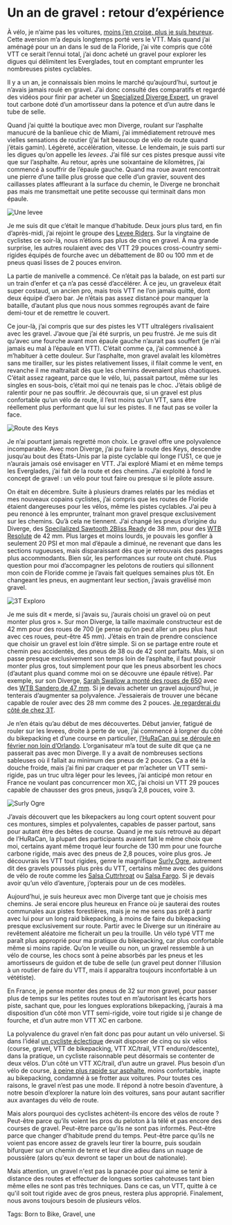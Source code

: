 # Un an de gravel : retour d’expérience

À vélo, je n’aime pas les voitures, [moins j’en croise, plus je suis heureux](https://tcrouzet.com/2019/03/18/ma-velosophie-et-ses-consequences-pratiques/). Cette aversion m’a depuis longtemps porté vers le VTT. Mais quand j’ai aménagé pour un an dans le sud de la Floride, j’ai vite compris que côté VTT ce serait l’ennui total, j’ai donc acheté un gravel pour explorer les digues qui délimitent les Everglades, tout en comptant emprunter les nombreuses pistes cyclables.

Il y a un an, je connaissais bien moins le marché qu’aujourd’hui, surtout je n’avais jamais roulé en gravel. J’ai donc consulté des comparatifs et regardé des vidéos pour finir par acheter un [Specialized Diverge Expert](https://www.specialized.com/us/en/mens-diverge-expert-x1/p/154313?color=227301-154313), un gravel tout carbone doté d’un amortisseur dans la potence et d’un autre dans le tube de selle.

Quand j’ai quitté la boutique avec mon Diverge, roulant sur l’asphalte manucuré de la banlieue chic de Miami, j’ai immédiatement retrouvé mes vielles sensations de routier (j’ai fait beaucoup de vélo de route quand j’étais gamin). Légèreté, accélération, vitesse. Le lendemain, je suis parti sur les digues qu’on appelle les *levees*. J’ai filé sur ces pistes presque aussi vite que sur l’asphalte. Au retour, après une soixantaine de kilomètres, j’ai commencé à souffrir de l’épaule gauche. Quand ma roue avant rencontrait une pierre d’une taille plus grosse que celle d’un gravier, souvent des caillasses plates affleurant à la surface du chemin, le Diverge ne bronchait pas mais me transmettait une petite secousse qui terminait dans mon épaule.

![Une levee](https://tcrouzet.com/images_tc/2019/05/IMG_4109-600x450.jpg)

Je me suis dit que c’était le manque d’habitude. Deux jours plus tard, en fin d’après-midi, j’ai rejoint le groupe des [Levee Riders](https://www.facebook.com/groups/520743391417034/). Sur la vingtaine de cyclistes ce soir-là, nous n’étions pas plus de cinq en gravel. À ma grande surprise, les autres roulaient avec des VTT 29 pouces cross-country semi-rigides équipés de fourche avec un débattement de 80 ou 100 mm et de pneus quasi lisses de 2 pouces environ.

La partie de manivelle a commencé. Ce n’était pas la balade, on est parti sur un train d’enfer et ça n’a pas cessé d’accélérer. À ce jeu, un graveleux était super costaud, un ancien pro, mais trois VTT ne l’on jamais quitté, dont deux équipé d’aero bar. Je n’étais pas assez distancé pour manquer la bataille, d’autant plus que nous nous sommes regroupés avant de faire demi-tour et de remettre le couvert.

Ce jour-là, j’ai compris que sur des pistes les VTT ultralégers rivalisaient avec les gravel. J’avoue que j’ai été surpris, un peu frustré. Je me suis dit qu’avec une fourche avant mon épaule gauche n’aurait pas souffert (je n’ai jamais eu mal à l’épaule en VTT). C’était comme ça, j’ai commencé à m’habituer à cette douleur. Sur l’asphalte, mon gravel avalait les kilomètres sans me tirailler, sur les pistes relativement lisses, il filait comme le vent, en revanche il me maltraitait dès que les chemins devenaient plus chaotiques. C’était assez rageant, parce que le vélo, lui, passait partout, même sur les singles en sous-bois, c’était moi qui ne tenais pas le choc. J’étais obligé de ralentir pour ne pas souffrir. Je découvrais que, si un gravel est plus confortable qu’un vélo de route, il l’est moins qu’un VTT, sans être réellement plus performant que lui sur les pistes. Il ne faut pas se voiler la face.

![Route des Keys](https://tcrouzet.com/images_tc/2019/05/keys-600x287.jpg)

Je n’ai pourtant jamais regretté mon choix. Le gravel offre une polyvalence incomparable. Avec mon Diverge, j’ai pu faire la route des Keys, descendre jusqu’au bout des États-Unis par la piste cyclable qui longe l’US1, ce que je n’aurais jamais osé envisager en VTT. J’ai exploré Miami et en même temps les Everglades, j’ai fait de la route et des chemins. J’ai exploité à fond le concept de gravel : un vélo pour tout faire ou presque si le pilote assure.

On était en décembre. Suite à plusieurs drames relatés par les médias et mes nouveaux copains cyclistes, j’ai compris que les routes de Floride étaient dangereuses pour les vélos, même les pistes cyclables. J’ai peu à peu renoncé à les emprunter, traînant mon gravel presque exclusivement sur les chemins. Qu’à cela ne tiennent. J’ai changé les pneus d’origine du Diverge, des [Specilalized Sawtooth 2Bliss Ready](https://www.specialized.com/CA/en/sawtooth-2bliss-ready/p/155300?color=228364-155300&gclid=CjwKCAjw2cTmBRAVEiwA8YMgzf_6dwz_VVXWrMzylHVsEY3gipIER4obHXEV_wpXakAF9VEgfdyNHhoC8D4QAvD_BwE) de 38 mm, pour des [WTB Resolute](https://www.wtb.com/products/resolute) de 42 mm. Plus larges et moins lourds, je pouvais les gonfler à seulement 20 PSI et mon mal d’épaule a diminué, ne revenant que dans les sections rugueuses, mais disparaissant dès que je retrouvais des passages plus accommodants. Bien sûr, les performances sur route ont chuté. Plus question pour moi d’accompagner les pelotons de routiers qui sillonnent mon coin de Floride comme je l’avais fait quelques semaines plus tôt. En changeant les pneus, en augmentant leur section, j’avais gravélisé mon gravel.

![3T Exploro](https://tcrouzet.com/images_tc/2019/05/exploro-600x338.jpg)

Je me suis dit « merde, si j’avais su, j’aurais choisi un gravel où on peut monter plus gros ». Sur mon Diverge, la taille maximale constructeur est de 42 mm pour des roues de 700 (je pense qu’on peut aller un peu plus haut avec ces roues, peut-être 45 mm). J’étais en train de prendre conscience que choisir un gravel est loin d’être simple. Si on se partage entre route et chemin peu accidentés, des pneus de 38 ou de 42 sont parfaits. Mais, si on passe presque exclusivement son temps loin de l’asphalte, il faut pouvoir monter plus gros, tout simplement pour que les pneus absorbent les chocs (d’autant plus quand comme moi on se découvre une épaule rétive). Par exemple, sur son Diverge, [Sarah Swallow a monté des roues de 650](https://theradavist.com/2019/04/sarah-swallows-s-works-diverge-has-been-pushed-to-the-verge/#1) avec des [WTB Sandero de 47 mm](https://www.wtb.com/products/sendero). Si je devais acheter un gravel aujourd’hui, je tenterais d’augmenter sa polyvalence. J’essaierais de trouver une bécane capable de rouler avec des 28 mm comme des 2 pouces. [Je regarderai du côté de chez 3T](https://www.3t.bike/en/products/bikes/new-exploro-flatmount-565.html).

Je n’en étais qu’au début de mes découvertes. Début janvier, fatigué de rouler sur les levees, droite à perte de vue, j’ai commencé à lorgner du côté du bikepacking et d’une course en particulier, [l’HuRaCan qui se déroule en février non loin d’Orlando](https://tcrouzet.com/2019/02/08/satori-a-lake-lindsay/). L’organisateur m’a tout de suite dit que ça ne passerait pas avec mon Diverge. Il y a avait de nombreuses sections sableuses où il fallait au minimum des pneus de 2 pouces. Ça a été la douche froide, mais j’ai fini par craquer et par m’acheter un VTT semi-rigide, pas un truc ultra léger pour les levees, j’ai anticipé mon retour en France ne voulant pas concurrencer mon XC, j’ai choisi un VTT 29 pouces capable de chausser des gros pneus, jusqu’à 2,8 pouces, voire 3.

![Surly Ogre](https://tcrouzet.com/images_tc/2019/05/surly-600x405.jpg)

J’avais découvert que les bikepackers au long court optent souvent pour ces montures, simples et polyvalentes, capables de passer partout, sans pour autant être des bêtes de course. Quand je me suis retrouvé au départ de l’HuRaCan, la plupart des participants avaient fait le même choix que moi, certains ayant même troqué leur fourche de 130 mm pour une fourche carbone rigide, mais avec des pneus de 2,8 pouces, voire plus gros. Je découvrais les VTT tout rigides, genre le magnifique [Surly Ogre](https://surlybikes.com/bikes/ogre), autrement dit des gravels poussés plus près du VTT, certains même avec des guidons de vélo de route comme les [Salsa Cuttrhroat](https://salsacycles.com/bikes/cutthroat/2019_cutthroat_force_1) ou [Salsa Fargo](https://salsacycles.com/bikes/fargo/2019_fargo_apex_1). Si je devais avoir qu’un vélo d’aventure, j’opterais pour un de ces modèles.

Aujourd’hui, je suis heureux avec mon Diverge tant que je choisis mes chemins. Je serai encore plus heureux en France où je sauterai des routes communales aux pistes forestières, mais je ne me sens pas prêt à partir avec lui pour un long raid bikepacking, à moins de faire du bikepacking presque exclusivement sur route. Partir avec le Diverge sur un itinéraire au revêtement aléatoire me ficherait un peu la trouille. Un vélo typé VTT me paraît plus approprié pour ma pratique du bikepacking, car plus confortable même si moins rapide. Qu’on le veuille ou non, un gravel ressemble à un vélo de course, les chocs sont à peine absorbés par les pneus et les amortisseurs de guidon et de tube de selle (un gravel peut donner l'illusion à un routier de faire du VTT, mais il apparaîtra toujours inconfortable à un vététiste).

En France, je pense monter des pneus de 32 sur mon gravel, pour passer plus de temps sur les petites routes tout en m’autorisant les écarts hors piste, sachant que, pour les longues explorations bikepacking, j’aurais à ma disposition d’un côté mon VTT semi-rigide, voire tout rigide si je change de fourche, et d’un autre mon VTT XC en carbone.

La polyvalence du gravel n’en fait donc pas pour autant un vélo universel. Si dans l’idéal [un cycliste éclectique](https://tcrouzet.com/2018/12/26/le-cycliste-eclectique/) devait disposer de cinq ou six vélos (course, gravel, VTT de bikepacking, VTT XC/trail, VTT enduro/descente), dans la pratique, un cycliste raisonnable peut désormais se contenter de deux vélos. D’un côté un VTT XC/trail, d’un autre un gravel. Plus besoin d’un vélo de course, [à peine plus rapide sur asphalte](https://www.youtube.com/watch?v=Kr7u9hgUKJs), moins confortable, inapte au bikepacking, condamné à se frotter aux voitures. Pour toutes ces raisons, le gravel n’est pas une mode. Il répond à notre besoin d’aventure, à notre besoin d’explorer la nature loin des voitures, sans pour autant sacrifier aux avantages du vélo de route.

Mais alors pourquoi des cyclistes achètent-ils encore des vélos de route ? Peut-être parce qu’ils voient les pros du peloton à la télé et pas encore des courses de gravel. Peut-être parce qu’ils ne sont pas informés. Peut-être parce que changer d’habitude prend du temps. Peut-être parce qu’ils ne voient pas encore assez de gravels leur tirer la bourre, puis soudain bifurquer sur un chemin de terre et leur dire adieu dans un nuage de poussière (alors qu'eux devront se taper un bout de nationale).

Mais attention, un gravel n'est pas la panacée pour qui aime se tenir à distance des routes et effectuer de longues sorties cahoteuses tant bien même elles ne sont pas très techniques. Dans ce cas, un VTT, quitte à ce qu'il soit tout rigide avec de gros pneus, restera plus approprié. Finalement, nous avons toujours besoin de plusieurs vélos.

Tags: Born to Bike, Gravel, une